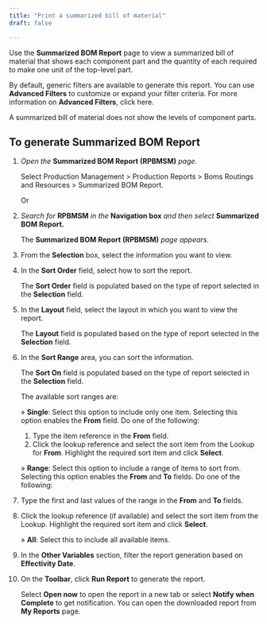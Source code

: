 ```yaml
---
title: "Print a summarized bill of material"
draft: false

---
```


Use the **Summarized BOM Report** page to view a summarized bill of material that shows each component part and the quantity of each required to make one unit of the top-level part.

By default, generic filters are available to generate this report. You can use **Advanced Filters** to customize or expand your filter criteria. For more information on **Advanced Filters**, click here.

A summarized bill of material does not show the levels of component parts.

## To generate Summarized BOM Report

1.  *Open the* **Summarized BOM Report (RPBMSM)** *page.*

    Select Production Management > Production Reports > Boms Routings and Resources > Summarized BOM Report.

    Or

1.  *Search for* **RPBMSM** *in the* **Navigation box** *and then select* **Summarized BOM Report.**

    The **Summarized BOM Report (RPBMSM)** *page appears.*

2.  From the **Selection** box, select the information you want to view.
3.  In the **Sort Order** field, select how to sort the report.

    The **Sort Order** field is populated based on the type of report selected in the **Selection** field.

4.  In the **Layout** field, select the layout in which you want to view the report.

    The **Layout** field is populated based on the type of report selected in the **Selection** field.

5.  In the **Sort Range** area, you can sort the information.

    The **Sort On** field is populated based on the type of report selected in the **Selection** field.

    The available sort ranges are:

    » **Single**: Select this option to include only one item. Selecting this option enables the **From** field. Do one of the following:

    1.  Type the item reference in the **From** field.
    2.  Click the lookup reference and select the sort item from the Lookup for **From**. Highlight the required sort item and click **Select**.

    » **Range**: Select this option to include a range of items to sort from. Selecting this option enables the **From** and **To** fields. Do one of the following:

1.  Type the first and last values of the range in the **From** and **To** fields.
2.  Click the lookup reference (if available) and select the sort item from the Lookup. Highlight the required sort item and click **Select**.

    » **All**: Select this to include all available items.

3.  In the **Other Variables** section, filter the report generation based on **Effectivity Date**.
4.  On the **Toolbar**, click **Run Report** to generate the report.

    Select **Open now** to open the report in a new tab or select **Notify when Complete** to get notification. You can open the downloaded report from **My Reports** page.